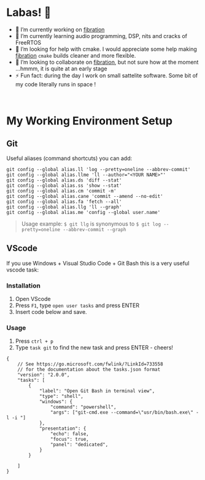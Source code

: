 # Labas! 👋
- 🔭 I’m currently working on [fibration](https://github.com/lukasnee/fibration)
- 🌱 I’m currently learning audio programming, DSP, nits and cracks of FreeRTOS  
- 🤔 I’m looking for help with cmake. I would appreciate some help making [fibration](https://github.com/lukasnee/fibration) `cmake` builds cleaner and more flexible.
- 👯 I’m looking to collaborate on [fibration](https://github.com/lukasnee/fibration), but not sure how at the moment ...hmmm, it is quite at an early stage
- ⚡ Fun fact: during the day I work on small sattelite software. Some bit of my code literally runs in space ! 

<br>

# My Working Environment Setup

## Git
Useful aliases (command shortcuts) you can add:
```shell
git config --global alias.ll 'log --pretty=oneline --abbrev-commit'
git config --global alias.llme 'll --author="<YOUR NAME>"'
git config --global alias.ds 'diff --stat'
git config --global alias.ss 'show --stat'
git config --global alias.cm 'commit -m'
git config --global alias.cane 'commit --amend --no-edit'
git config --global alias.fa 'fetch --all'
git config --global alias.llg 'll --graph'
git config --global alias.me 'config --global user.name'
```
> Usage example: `$ git llg` is synonymous to `$ git log --pretty=oneline --abbrev-commit --graph`

## VScode

If you use Windows + Visual Studio Code + Git Bash this is a very useful vscode task:

### Installation
1. Open VScode
2. Press `F1`, type `open user tasks` and press ENTER
3. Insert code below and save.
### Usage
1. Press `ctrl + p`
2. Type `task git` to find the new task and press ENTER - cheers!
```shell
{
    // See https://go.microsoft.com/fwlink/?LinkId=733558
    // for the documentation about the tasks.json format
    "version": "2.0.0",
    "tasks": [
        {
            "label": "Open Git Bash in terminal view",
            "type": "shell",
            "windows": {
                "command": "powershell",
                "args": ["git-cmd.exe --command=\"usr/bin/bash.exe\" -l -i "]
            },
            "presentation": {
                "echo": false,
                "focus": true,
                "panel": "dedicated",
            }
        }
    
    ]
}
```
